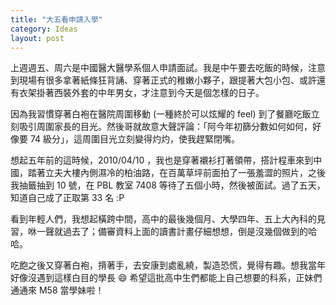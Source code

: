 ```yaml
---
title: "大五看申請入學"
category: Ideas
layout: post
---
```


上週週五、周六是中國醫大醫學系個人申請面試。我是中午要去吃飯的時候，注意到現場有很多拿著紙條狂背誦、穿著正式的稚嫩小夥子，跟提著大包小包、或許還有衣架掛著西裝外套的中年男女，才注意到今天是個怎樣的日子。

因為我習慣穿著白袍在醫院周圍移動 (一種終於可以炫耀的 feel) 到了餐廳吃飯立刻吸引周圍家長的目光。然後哥就故意大聲評論：「阿今年初篩分數如何如何，好像要 74 級分」，這周圍目光立刻變得灼灼，使我趕緊閉嘴。

想起五年前的這時候，2010/04/10 ，我也是穿著襯衫打著領帶，搭計程車來到中國，踏著立夫大樓內側濕冷的柏油路，在百萬草坪前面拍了一張羞澀的照片，之後我抽籤抽到 10 號，在 PBL 教室 7408 等待了五個小時，然後被面試。過了五天，知道自己成了正取第 33 名 :P

看到年輕人們，我想起橫跨中間，高中的最後幾個月、大學四年、五上大內科的見習，咻一聲就過去了；備審資料上面的讀書計畫仔細想想，倒是沒幾個做到的哈哈。

吃飽之後又穿著白袍，揹著手，去安康到處亂繞，製造恐慌，覺得有趣。想我當年好像沒遇到這樣白目的學長 😄 希望這批高中生們都能上自己想要的科系，正妹們通通來 M58 當學妹啦！
